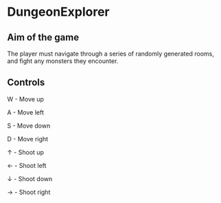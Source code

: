 # DungeonExplorer

## Aim of the game

The player must navigate through a series of randomly generated rooms, and fight any monsters they encounter.

## Controls

W - Move up

A - Move left

S - Move down

D - Move right




↑ - Shoot up

← - Shoot left

↓ - Shoot down

→ - Shoot right
